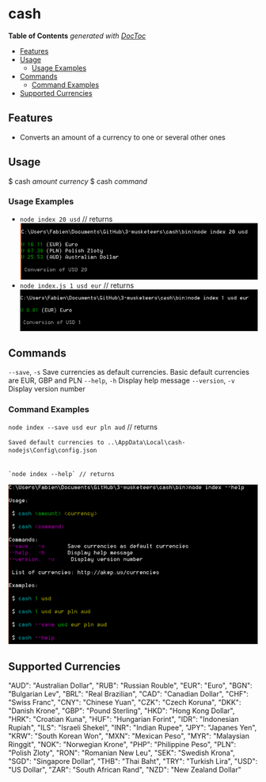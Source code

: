 # cash


**Table of Contents**  *generated with [DocToc](https://github.com/thlorenz/doctoc)*

- [Features](#features)
- [Usage](#usage)
  - [Usage Examples](#usage-examples)
- [Commands](#commands)
  - [Command Examples](#command-examples)
- [Supported Currencies](#supported-currencies)


## Features

- Converts an amount of a currency to one or several other ones

  
## Usage

$ cash *amount* *currency*
$ cash *command*

### Usage Examples

- `node index 20 usd` // returns
	<div style="text-align: center;"> <img src="../img/screen1.png"></div>
- `node index.js 1 usd eur` // returns 
	<div style="text-align: center;"> <img src="../img/screen2.png"></div>

## Commands

`--save`,  `-s`       Save currencies as default currencies. Basic default currencies are EUR, GBP and PLN
`--help`,  `-h`       Display help message
`--version`,  `-v`     Display version number

### Command Examples

 `node index --save usd eur pln aud` // returns

 	Saved default currencies to ..\AppData\Local\cash-nodejs\Config\config.json


 	`node index --help` // returns
<div style="text-align: center;"> <img src="../img/screen3.png"></div>


## Supported Currencies

  "AUD": "Australian Dollar",
  "RUB": "Russian Rouble",
  "EUR": "Euro",
  "BGN": "Bulgarian Lev",
  "BRL": "Real Brazilian",
  "CAD": "Canadian Dollar",
  "CHF": "Swiss Franc",
  "CNY": "Chinese Yuan",
  "CZK": "Czech Koruna",
  "DKK": "Danish Krone",
  "GBP": "Pound Sterling",
  "HKD": "Hong Kong Dollar",
  "HRK": "Croatian Kuna",
  "HUF": "Hungarian Forint",
  "IDR": "Indonesian Rupiah",
  "ILS": "Israeli Shekel",
  "INR": "Indian Rupee",
  "JPY": "Japanes Yen",
  "KRW": "South Korean Won",
  "MXN": "Mexican Peso",
  "MYR": "Malaysian Ringgit",
  "NOK": "Norwegian Krone",
  "PHP": "Philippine Peso",
  "PLN": "Polish Zloty",
  "RON": "Romanian New Leu",
  "SEK": "Swedish Krona",
  "SGD": "Singapore Dollar",
  "THB": "Thai Baht",
  "TRY": "Turkish Lira",
  "USD": "US Dollar",
  "ZAR": "South African Rand",
  "NZD": "New Zealand Dollar"